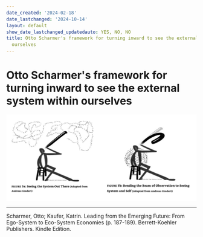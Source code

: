 ```yaml
---
date_created: '2024-02-18'
date_lastchanged: '2024-10-14'
layout: default
show_date_lastchanged_updatedauto: YES, NO, NO
title: Otto Scharmer's framework for turning inward to see the external system within
  ourselves
---
```


# Otto Scharmer's framework for turning inward to see the external system within ourselves

![](media/cleanshot_2024-10-14-at-13-27-19@2x.png)

__________

Scharmer, Otto; Kaufer, Katrin. Leading from the Emerging Future: From Ego-System to Eco-System Economies (p. 187-189). Berrett-Koehler Publishers. Kindle Edition. 


